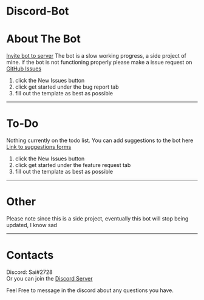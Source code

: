 # Discord-Bot
# About The Bot
[Invite bot to server](https://discordapp.com/api/oauth2/authorize?client_id=314578387031162882&permissions=402730064&scope=bot)
The bot is a slow working progress, a side project of mine.
if the bot is not functioning properly please make a issue request on [GitHub Issues](https://github.com/saiv123/discord-bot/issues/new/choose)
1) click the New Issues button
2) click get started under the bug report tab
3) fill out the template as best as possible
***
# To-Do
Nothing currently on the todo list.
You can add suggestions to the bot here [Link to suggestions forms](https://github.com/saiv123/discord-bot/issues/new/choose)
1) click the New Issues button
2) click get started under the feature request tab
3) fill out the template as best as possible
***
# Other
Please note since this is a side project, eventually this bot will stop being updated, I know sad
***
# Contacts
Discord: Sai#2728<br>
Or you can join the [Discord Server](https://discord.gg/gYhRdk7)

Feel Free to message in the discord about any questions you have.
